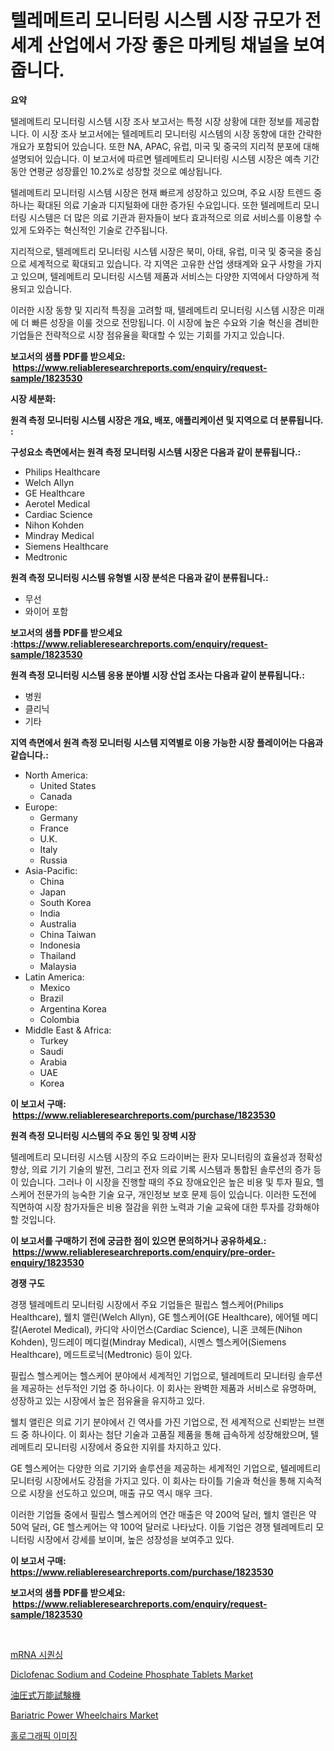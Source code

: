 <p><h1>텔레메트리 모니터링 시스템 시장 규모가 전 세계 산업에서 가장 좋은 마케팅 채널을 보여줍니다.</h1></p><p><strong>요약</strong></p>
<p><p>텔레메트리 모니터링 시스템 시장 조사 보고서는 특정 시장 상황에 대한 정보를 제공합니다. 이 시장 조사 보고서에는 텔레메트리 모니터링 시스템의 시장 동향에 대한 간략한 개요가 포함되어 있습니다. 또한 NA, APAC, 유럽, 미국 및 중국의 지리적 분포에 대해 설명되어 있습니다. 이 보고서에 따르면 텔레메트리 모니터링 시스템 시장은 예측 기간 동안 연평균 성장률인 10.2%로 성장할 것으로 예상됩니다.</p><p>텔레메트리 모니터링 시스템 시장은 현재 빠르게 성장하고 있으며, 주요 시장 트렌드 중 하나는 확대된 의료 기술과 디지털화에 대한 증가된 수요입니다. 또한 텔레메트리 모니터링 시스템은 더 많은 의료 기관과 환자들이 보다 효과적으로 의료 서비스를 이용할 수 있게 도와주는 혁신적인 기술로 간주됩니다.</p><p>지리적으로, 텔레메트리 모니터링 시스템 시장은 북미, 아태, 유럽, 미국 및 중국을 중심으로 세계적으로 확대되고 있습니다. 각 지역은 고유한 산업 생태계와 요구 사항을 가지고 있으며, 텔레메트리 모니터링 시스템 제품과 서비스는 다양한 지역에서 다양하게 적용되고 있습니다.</p><p>이러한 시장 동향 및 지리적 특징을 고려할 때, 텔레메트리 모니터링 시스템 시장은 미래에 더 빠른 성장을 이룰 것으로 전망됩니다. 이 시장에 높은 수요와 기술 혁신을 겸비한 기업들은 전략적으로 시장 점유율을 확대할 수 있는 기회를 가지고 있습니다.</p></p>
<p><strong>보고서의 샘플 PDF를 받으세요: &nbsp;<a href="https://www.reliableresearchreports.com/enquiry/request-sample/1823530">https://www.reliableresearchreports.com/enquiry/request-sample/1823530</a></strong></p>
<p><strong>시장 세분화:</strong></p>
<p><strong> 원격 측정 모니터링 시스템 시장은 개요, 배포, 애플리케이션 및 지역으로 더 분류됩니다. :</strong></p>
<p><strong>구성요소 측면에서는 원격 측정 모니터링 시스템 시장은 다음과 같이 분류됩니다.:</strong></p>
<p><ul><li>Philips Healthcare</li><li>Welch Allyn</li><li>GE Healthcare</li><li>Aerotel Medical</li><li>Cardiac Science</li><li>Nihon Kohden</li><li>Mindray Medical</li><li>Siemens Healthcare</li><li>Medtronic</li></ul></p>
<p><strong> 원격 측정 모니터링 시스템 유형별 시장 분석은 다음과 같이 분류됩니다.:</strong></p>
<p><ul><li>무선</li><li>와이어 포함</li></ul></p>
<p><strong>보고서의 샘플 PDF를 받으세요 :<a href="https://www.reliableresearchreports.com/enquiry/request-sample/1823530">https://www.reliableresearchreports.com/enquiry/request-sample/1823530</a></strong></p>
<p><strong> 원격 측정 모니터링 시스템 응용 분야별 시장 산업 조사는 다음과 같이 분류됩니다.:</strong></p>
<p><ul><li>병원</li><li>클리닉</li><li>기타</li></ul></p>
<p><strong>지역 측면에서 원격 측정 모니터링 시스템 지역별로 이용 가능한 시장 플레이어는 다음과 같습니다.:</strong></p>
<p><ul>
    <li>
        North America:
        <ul>
            <li>United States</li>
            <li>Canada</li>
        </ul>
    </li>
    <li>
        Europe:
        <ul>
            <li>Germany</li>
            <li>France</li>
            <li>U.K.</li>
            <li>Italy</li>
            <li>Russia</li>
        </ul>
    </li>
    <li>
        Asia-Pacific:
        <ul>
            <li>China</li>
            <li>Japan</li>
            <li>South Korea</li>
            <li>India</li>
            <li>Australia</li>
            <li>China Taiwan</li>
            <li>Indonesia</li>
            <li>Thailand</li>
            <li>Malaysia</li>
        </ul>
    </li>
    <li>
        Latin America:
        <ul>
            <li>Mexico</li>
            <li>Brazil</li>
            <li>Argentina Korea</li>
            <li>Colombia</li>
        </ul>
    </li>
    <li>
        Middle East & Africa:
        <ul>
            <li>Turkey</li>
            <li>Saudi</li>
            <li>Arabia</li>
            <li>UAE</li>
            <li>Korea</li>
        </ul>
    </li>
    </ul></p>
<p><strong>이 보고서 구매: &nbsp;<a href="https://www.reliableresearchreports.com/purchase/1823530">https://www.reliableresearchreports.com/purchase/1823530</a></strong></p>
<p><strong>원격 측정 모니터링 시스템의 주요 동인 및 장벽 시장</strong></p>
<p><p>텔레메트리 모니터링 시스템 시장의 주요 드라이버는 환자 모니터링의 효율성과 정확성 향상, 의료 기기 기술의 발전, 그리고 전자 의료 기록 시스템과 통합된 솔루션의 증가 등이 있습니다. 그러나 이 시장을 진행할 때의 주요 장애요인은 높은 비용 및 투자 필요, 헬스케어 전문가의 능숙한 기술 요구, 개인정보 보호 문제 등이 있습니다. 이러한 도전에 직면하여 시장 참가자들은 비용 절감을 위한 노력과 기술 교육에 대한 투자를 강화해야 할 것입니다.</p></p>
<p><strong>이 보고서를 구매하기 전에 궁금한 점이 있으면 문의하거나 공유하세요.: &nbsp;<a href="https://www.reliableresearchreports.com/enquiry/pre-order-enquiry/1823530">https://www.reliableresearchreports.com/enquiry/pre-order-enquiry/1823530</a></strong></p>
<p><strong>경쟁 구도</strong></p>
<p><p>경쟁 텔레메트리 모니터링 시장에서 주요 기업들은 필립스 헬스케어(Philips Healthcare), 웰치 앨린(Welch Allyn), GE 헬스케어(GE Healthcare), 에어텔 메디칼(Aerotel Medical), 카디악 사이언스(Cardiac Science), 니혼 코헤든(Nihon Kohden), 밍드레이 메디컬(Mindray Medical), 시멘스 헬스케어(Siemens Healthcare), 메드트로닉(Medtronic) 등이 있다.</p><p>필립스 헬스케어는 헬스케어 분야에서 세계적인 기업으로, 텔레메트리 모니터링 솔루션을 제공하는 선두적인 기업 중 하나이다. 이 회사는 완벽한 제품과 서비스로 유명하며, 성장하고 있는 시장에서 높은 점유율을 유지하고 있다.</p><p>웰치 앨린은 의료 기기 분야에서 긴 역사를 가진 기업으로, 전 세계적으로 신뢰받는 브랜드 중 하나이다. 이 회사는 첨단 기술과 고품질 제품을 통해 급속하게 성장해왔으며, 텔레메트리 모니터링 시장에서 중요한 지위를 차지하고 있다.</p><p>GE 헬스케어는 다양한 의료 기기와 솔루션을 제공하는 세계적인 기업으로, 텔레메트리 모니터링 시장에서도 강점을 가지고 있다. 이 회사는 타이틀 기술과 혁신을 통해 지속적으로 시장을 선도하고 있으며, 매출 규모 역시 매우 크다.</p><p>이러한 기업들 중에서 필립스 헬스케어의 연간 매출은 약 200억 달러, 웰치 앨린은 약 50억 달러, GE 헬스케어는 약 100억 달러로 나타났다. 이들 기업은 경쟁 텔레메트리 모니터링 시장에서 강세를 보이며, 높은 성장성을 보여주고 있다.</p></p>
<p><strong>이 보고서 구매: &nbsp; <a href="https://www.reliableresearchreports.com/purchase/1823530">https://www.reliableresearchreports.com/purchase/1823530</a></strong></p>
<p><strong>보고서의 샘플 PDF를 받으세요: &nbsp;<a href="https://www.reliableresearchreports.com/enquiry/request-sample/1823530">https://www.reliableresearchreports.com/enquiry/request-sample/1823530</a></strong><strong></strong></p>
<p>&nbsp;</p>
<p><p><a href="https://github.com/idcefvhkdut6/Market-Research-Report-List-1/blob/main/52575794627.md">mRNA 시퀀싱</a></p><p><a href="https://issuu.com/reportprime-2/docs/diclofenac-sodium-and-codeine-phosphate-tablets-ma">Diclofenac Sodium and Codeine Phosphate Tablets Market</a></p><p><a href="https://github.com/joaejkdzgyljvo6/Market-Research-Report-List-1/blob/main/19673015055.md">油圧式万能試験機</a></p><p><a href="https://github.com/lylyparadise/Market-Research-Report-List-2/blob/main/bariatric-power-wheelchairs-market.md">Bariatric Power Wheelchairs Market</a></p><p><a href="https://github.com/vsap75a286l/Market-Research-Report-List-1/blob/main/55698754628.md">홀로그래픽 이미징</a></p></p>